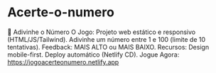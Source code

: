 # Acerte-o-numero
🔢 Adivinhe o Número O Jogo: Projeto web estático e responsivo (HTML/JS/Tailwind). Adivinhe um número entre 1 e 100 (limite de 10 tentativas). Feedback: MAIS ALTO ou MAIS BAIXO.  Recursos:  Design mobile-first.  Deploy automático (Netlify CD).  Jogue Agora: https://jogoacerteonumero.netlify.app
